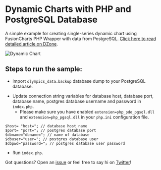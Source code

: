 Dynamic Charts with PHP and PostgreSQL Database
===
A simple example for creating single-series dynamic chart using FusionCharts PHP Wrapper with data from PostgreSQL. [Click here to read detailed article on DZone](https://dzone.com/articles/creating-dynamic-charts-with-php-and-postgresql).

![Dynamic Chart](https://s2.postimg.org/xilccl96x/Screen_Shot_2017-05-03_at_10.08.51_PM.png)

Steps to run the sample:
---

* Import `olympics_data.backup` database dump to your PostgreSQL database.
+ Update connection string variables for database host, database port, database name, postgres database username and password in `index.php`.
	+ Please make sure you have enabled `extension=php_pdo_pgsql.dll` and `extension=php_pgsql.dll` in your `php.ini` configuration file.

```
$host= "host="; // database host name
$port= "port="; // postgres database port
$dbname="dbname="; // name of database
$dbuser="user="; // postgres database user
$dbpwd="password="; // postgres database user password
```
+ Run `index.php`.

Got questions? Open an [issue](https://github.com/sikrigagan/Dynamic-PHP-PostgreSQL-Charts/issues/new) or feel free to say hi on [Twitter](https://twitter.com/sikrigagan)!
